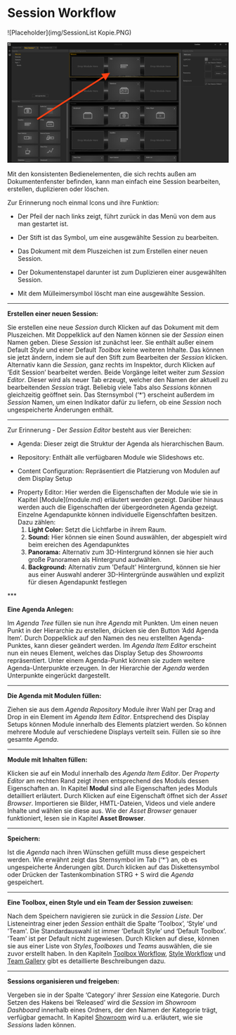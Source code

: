 # Session Workflow 



![Placeholder](img/SessionList Kopie.PNG)

![Placeholder](img/SessionEditor_AgendItemFocused.PNG) 





Mit den konsistenten Bedienelementen, die sich rechts außen am Dokumentenfenster befinden, kann man einfach eine Session bearbeiten, erstellen, duplizieren oder löschen. 

Zur Erinnerung noch einmal Icons und ihre Funktion: 
<ul>
<li>Der Pfeil der nach links zeigt, führt zurück in das Menü von dem aus man gestartet ist. </p></li>
</p>
<li>Der Stift ist das Symbol, um eine ausgewählte Session zu bearbeiten. </p></li>
</p>
<li>Das Dokument mit dem Pluszeichen ist zum Erstellen einer neuen Session. </p></li>
</p>
<li>Der Dokumentenstapel darunter ist zum Duplizieren einer ausgewählten Session. </p></li>
</p>
<li>Mit dem Mülleimersymbol löscht man eine ausgewählte Session. </p></li>
</ul>

***
**Erstellen einer neuen Session:**  

Sie erstellen eine neue *Session* durch Klicken auf das Dokument mit dem Pluszeichen. Mit Doppelklick auf den Namen können sie der *Session* einen Namen geben. Diese *Session* ist zunächst leer. Sie enthält außer einem Default *Style* und einer Default *Toolbox* keine weiteren Inhalte. Das können sie jetzt ändern, indem sie auf den Stift zum Bearbeiten der *Session* klicken. Alternativ kann die *Session*, ganz rechts im Inspektor, durch Klicken auf ‘Edit Session’ bearbeitet werden. Beide Vorgänge leitet weiter zum *Session Editor*. Dieser wird als neuer Tab erzeugt, welcher den Namen der aktuell zu bearbeitenden *Session* trägt. Beliebig viele Tabs also *Sessions* können gleichzeitig geöffnet sein. Das Sternsymbol (‘\*’) erscheint außerdem im *Session* Namen, um einen Indikator dafür zu liefern, ob eine *Session* noch ungespeicherte Änderungen enthält.
***

Zur Erinnerung - Der *Session Editor* besteht aus vier Bereichen: 
<ul>
<li>Agenda: Dieser zeigt die Struktur der Agenda als hierarchischen Baum.</p></li>  

</p>

<li>Repository: Enthält alle verfügbaren Module wie Slideshows etc.</p></li>

 </p>

<li>Content Configuration: Repräsentiert die Platzierung von Modulen auf dem Display Setup</p></li>

</p>

<li>Property Editor: Hier werden die Eigenschaften der Module wie sie in Kapitel [Module](module.md) erläutert werden gezeigt. Darüber hinaus  werden auch die Eigenschaften der übergeordneten Agenda gezeigt. Einzelne Agendapunkte können individuelle Eigenschfaften besitzen. Dazu zählen:
<ol>
<li><b>Light Color:</b> Setzt die Lichtfarbe in ihrem Raum.</li>
<li><b>Sound:</b> Hier können sie einen Sound auswählen, der abgespielt wird beim ereichen des Agendapunktes</li>
<li><b>Panorama:</b> Alternativ zum 3D-Hintergrund können sie hier auch große Panoramen als Hintergrund audwählen.
</li>
<li><b>Background:</b> Alternativ zum 'Default' Hintergrund, können sie hier aus einer Auswahl anderer 3D-Hintergründe auswählen und explizit für diesen Agendapunkt festlegen </li>
</ol>
</p></li>  

</p>
</ul>
***


**Eine Agenda Anlegen:** 

Im *Agenda Tree* füllen sie nun ihre *Agenda* mit Punkten. Um einen neuen Punkt in der Hierarchie zu erstellen, drücken sie den Button ‘Add Agenda Item’. Durch Doppelklick auf den Namen des neu erstellten Agenda-Punktes, kann dieser geändert werden. Im *Agenda Item Editor* erscheint nun ein neues Element, welches das Display Setup des *Showrooms* repräsentiert. Unter einem Agenda-Punkt können sie zudem weitere Agenda-Unterpunkte erzeugen. In der Hierarchie der *Agenda* werden Unterpunkte eingerückt dargestellt.  
***


**Die Agenda mit Modulen füllen:**  

Ziehen sie aus dem *Agenda Repository* Module ihrer Wahl per Drag and Drop in ein Element im *Agenda Item Editor*. Entsprechend des Display Setups können Module innerhalb des Elements platziert werden. So können mehrere Module auf verschiedene Displays verteilt sein. Füllen sie so ihre gesamte *Agenda*. 
***


**Module mit Inhalten füllen:** 

Klicken sie auf ein Modul innerhalb des *Agenda Item Editor*. Der *Property Editor* am rechten Rand zeigt ihnen entsprechend des Moduls dessen Eigenschaften an. In Kapitel **Modul** sind alle Eigenschaften jedes Moduls detailliert erläutert. Durch Klicken auf eine Eigenschaft öffnet sich der *Asset Browser*. Importieren sie Bilder, HMTL-Dateien, Videos und viele andere Inhalte und wählen sie diese aus. Wie der *Asset Browser* genauer funktioniert, lesen sie in Kapitel **Asset Browser**. 
***


**Speichern:**

Ist die *Agenda* nach ihren Wünschen gefüllt muss diese gespeichert werden. Wie erwähnt zeigt das Sternsymbol im Tab (‘\*’) an, ob es ungespeicherte Änderungen gibt. Durch klicken auf das Diskettensymbol oder Drücken der Tastenkombination STRG + S wird die *Agenda* gespeichert. 
***


**Eine Toolbox, einen Style und ein Team der Session zuweisen:** 

Nach dem Speichern navigieren sie zurück in die *Session Liste*. Der Listeneintrag einer jeden *Session* enthält die Spalte ‘Toolbox’, ‘Style’ und 'Team'. Die Standardauswahl ist immer ‘Default Style’ und ‘Default Toolbox’. 'Team' ist per Default nicht zugewiesen. Durch Klicken auf diese, können sie aus einer Liste von *Styles*,*Toolboxes* und *Teams* auswählen, die sie zuvor erstellt haben. In den Kapiteln [Toolbox Workflow](toolboxworkflow.md),  [Style Workflow](styleworkflow.md) und [Team Gallery](teamgallery.md) gibt es detaillierte Beschreibungen dazu. 
***

**Sessions organisieren und freigeben:** 

Vergeben sie in der Spalte ‘Category’ ihrer *Session* eine Kategorie. Durch Setzen des Hakens bei ‘Released’ wird die *Session* im *Showroom Dashboard* innerhalb eines Ordners, der den Namen der Kategorie trägt, verfügbar gemacht. In Kapitel [Showroom](showroom.md) wird u.a. erläutert, wie sie *Sessions* laden können. 
